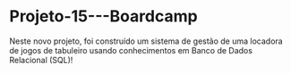 # Projeto-15---Boardcamp
Neste novo projeto, foi construído um sistema de gestão de uma locadora de jogos de tabuleiro usando conhecimentos em Banco de Dados Relacional (SQL)!
